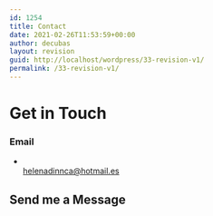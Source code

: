 ```yaml
---
id: 1254
title: Contact
date: 2021-02-26T11:53:59+00:00
author: decubas
layout: revision
guid: http://localhost/wordpress/33-revision-v1/
permalink: /33-revision-v1/
---
```

# Get in Touch

### Email

  * [  
    helenadinnca@hotmail.es  
](mailto:info@example.com) 

## Send me a Message

<div class="wpforms-container " id="wpforms-1115">
</div>

<!-- .wpforms-container -->